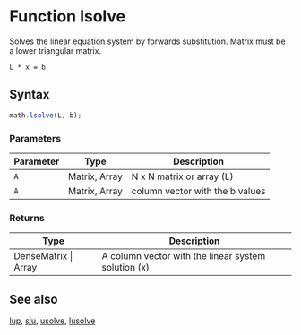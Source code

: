 # Function lsolve

Solves the linear equation system by forwards substitution. Matrix must be a lower triangular matrix.

`L * x = b`


## Syntax

```js
math.lsolve(L, b);
```

### Parameters

Parameter | Type | Description
--------- | ---- | -----------
`A` | Matrix, Array | N x N matrix or array (L)
`A` | Matrix, Array | column vector with the b values

### Returns

Type | Description
---- | -----------
DenseMatrix &#124; Array | A column vector with the linear system solution (x)


## See also

[lup](lup.md),
[slu](slu.md),
[usolve](usolve.md),
[lusolve](lusolve.md)


<!-- Note: This file is automatically generated from source code comments. Changes made in this file will be overridden. -->
